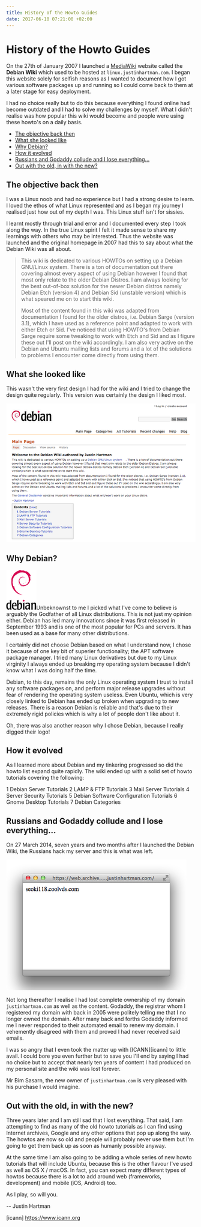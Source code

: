```yaml
---
title: History of the Howto Guides
date: 2017-06-10 07:21:00 +02:00
---
```


# History of the Howto Guides

On the 27th of January 2007 I launched a [MediaWiki][wiki] website called the **Debian Wiki** which used to be hosted at `linux.justinhartman.com`. I began this website solely for selfish reasons as I wanted to document how I got various software packages up and running so I could come back to them at a later stage for easy deployment.

I had no choice really but to do this because everything I found online had become outdated and I had to solve my challenges by myself. What I didn't realise was how popular this wiki would become and people were using these howto's on a daily basis.

<!-- MarkdownTOC -->

- [The objective back then](#the-objective-back-then)
- [What she looked like](#what-she-looked-like)
- [Why Debian?](#why-debian)
- [How it evolved](#how-it-evolved)
- [Russians and Godaddy collude and I lose everything...](#russians-and-godaddy-collude-and-i-lose-everything)
- [Out with the old, in with the new?](#out-with-the-old-in-with-the-new)

<!-- /MarkdownTOC -->

## The objective back then

I was a Linux noob and had no experience but I had a strong desire to learn. I loved the ethos of what Linux represented and as I began my journey I realised just how out of my depth I was. This Linux stuff isn't for sissies.

I learnt mostly through trial and error and I documented every step I took along the way. In the true Linux spirit I felt it made sense to share my learnings with others who may be interested. Thus the website was launched and the original homepage in 2007 had this to say about what the Debian Wiki was all about. 

> This wiki is dedicated to various HOWTOs on setting up a Debian GNU/Linux system. There is a ton of documentation out there covering almost every aspect of using Debian however I found that most only relate to the older Debian Distros. I am always looking for the best out-of-box solution for the newer Debian distros namely Debian Etch (version 4) and Debian Sid (unstable version) which is what speared me on to start this wiki.
>
> Most of the content found in this wiki was adapted from documentation I found for the older distros, i.e. Debian Sarge (version 3.1), which I have used as a reference point and adapted to work with either Etch or Sid. I've noticed that using HOWTO's from Debian Sarge require some tweaking to work with Etch and Sid and as I figure these out I'll post on the wiki accordingly. I am also very active on the Debian and Ubuntu mailing lists and forums and a lot of the solutions to problems I encounter come directly from using them.

## What she looked like

This wasn't the very first design I had for the wiki and I tried to change the design quite regularly. This version was certainly the design I liked most.

![The Original Debian Wiki][wiki-design]

## Why Debian?

![Debian Logo][debian-logo]Unbeknownst to me I picked what I've come to believe is arguably the Godfather of all Linux distributions. This is not just my opinion either. Debian has led many innovations since it was first released in September 1993 and is one of the most popular for PCs and servers. It has been used as a base for many other distributions.

I certainly did not choose Debian based on what I understand now, I chose it because of one key bit of superier functionality; the APT software package manager. I tried many Linux derivatives but due to my Linux virginity I always ended up breaking my operating system because I didn't know what I was doing half the time. 

Debian, to this day, remains the only Linux operating system I trust to install any software packages on, and perform major release upgrades without fear of rendering the operating system useless. Even Ubuntu, which is very closely linked to Debian has ended up broken when upgrading to new releases. There is a reason Debian is reliable and that's due to their extremely rigid policies which is why a lot of people don't like about it.

Oh, there was also another reason why I chose Debian, because I really digged their logo!

## How it evolved

As I learned more about Debian and my tinkering progressed so did the howto list expand quite rapidly. The wiki ended up with a solid set of howto tutorials covering the following:

 1 Debian Server Tutorials
 2 LAMP & FTP Tutorials
 3 Mail Server Tutorials
 4 Server Security Tutorials
 5 Debian Software Configuration Tutorials
 6 Gnome Desktop Tutorials
 7 Debian Categories

## Russians and Godaddy collude and I lose everything...

On 27 March 2014, seven years and two months after I launched the Debian Wiki, the Russians hack my server and this is what was left.

![The Russian Assholes][russian-assholes]

Not long thereafter I realise I had lost complete ownership of my domain `justinhartman.com` as well as the content. Godaddy, the registrar whom I registered my domain with back in 2005 were politely telling me that I no longer owned the domain. After many back and forths Godaddy informed me I never responded to their automated email to renew my domain. I vehemently disagreed with them and proved I had never received said emails. 

I was so angry that I even took the matter up with [ICANN][icann] to little avail. I could bore you even further but to save you I'll end by saying I had no choice but to accept that nearly ten years of content I had produced on my personal site and the wiki was lost forever.

Mr Bim Sasarn, the new owner of `justinhartman.com` is very pleased with his purchase I would imagine.

## Out with the old, in with the new?

Three years later and I am still sad that I lost everything. That said, I am attempting to find as many of the old howto tutorials as I can find using Internet archives, Google and any other options that pop up along the way. The howtos are now so old and people will probably never use them but I'm going to get them back up as soon as humanly possible anyway.

At the same time I am also going to be adding a whole series of new howto tutorials that will include Ubuntu, because this is the other flavour I've used as well as OS X / macOS. In fact, you can expect many different types of howtos because there is a lot to add around web (frameworks, development) and mobile (iOS, Android) too.

As I play, so will you.

-- Justin Hartman


 [wiki]: https://www.mediawiki.org/wiki/MediaWiki
 [wiki-design]: /images/pages/history/linux.justinhartman.com.design.png "Original Debain Wiki Design"
 [debian-logo]: /images/pages/history/debian.png "Debian Logo"
 [russian-assholes]: /images/pages/history/linux.justinhartman.com.png "The Russian Assholes"
 [icann] https://www.icann.org
